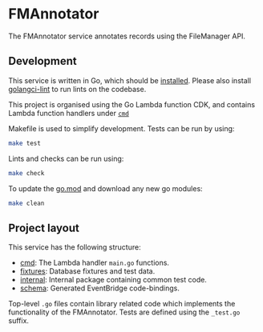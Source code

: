 # FMAnnotator

The FMAnnotator service annotates records using the FileManager API.

## Development

This service is written in Go, which should be [installed][golang]. Please also install [golangci-lint] to run lints on
the codebase.

This project is organised using the Go Lambda function CDK, and contains Lambda function handlers under [`cmd`][cmd]

Makefile is used to simplify development. Tests can be run by using:

```sh
make test
```

Lints and checks can be run using:

```sh
make check
```

To update the [go.mod][go-mod] and download any new go modules:

```sh
make clean
```

## Project layout

This service has the following structure:

* [cmd]: The Lambda handler `main.go` functions.
* [fixtures]: Database fixtures and test data.
* [internal]: Internal package containing common test code.
* [schema]: Generated EventBridge code-bindings.

Top-level `.go` files contain library related code which implements the functionality of the FMAnnotator.
Tests are defined using the `_test.go` suffix.

[golang]: https://go.dev/doc/install
[golangci-lint]: https://golangci-lint.run/welcome/install/#local-installation
[cmd]: cmd
[api]: api.go
[config]: config.go
[handlers]: handlers.go
[internal]: internal
[fixtures]: fixtures
[schema]: schema
[go-mod]: go.mod
